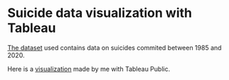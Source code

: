 # Suicide data visualization with Tableau

[The dataset](https://www.kaggle.com/datasets/omkargowda/suicide-rates-overview-1985-to-2021/data) used contains data on suicides commited between 1985 and 2020.

Here is a [visualization](https://public.tableau.com/app/profile/mary.progeb/viz/Suicide_17288893690190/Suicidedata1985-2020?publish=yes) made by me with Tableau Public.
